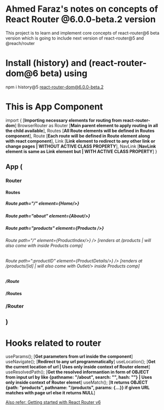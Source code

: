 # Ahmed Faraz's notes on concepts of React Router @6.0.0-beta.2 version

This project is to learn and implement core concepts of react-router@6 beta version which is going to include next version of react-router@5 and @reach/router

# Install (history) and (react-router-dom@6 beta) using

npm i history@5 react-router-dom@6.0.0-beta.2

# This is App Component

import { [**Importing necessary elements for routing from react-router-dom**]
BrowserRouter as Router [**Main parent element to apply routing in all the child available**],
Routes [**All Route elements will be defined in Routes component**],
Route [**Each route will be defined in Route element along with react component**],
Link [**Link element to redirect to any other link or change pages | WITHOUT ACTIVE CLASS PROPERTY**],
NavLink [**NavLink element is same as Link element but | **WITH** ACTIVE CLASS PROPERTY**]
}

## App (

### Router

#### Routes

##### Route path="/" element={Home/>}

##### Route path="about" element={About/>}

##### Route path="products" element={Products />}

###### Route path="/" element={ProductIndex/>} /> [renders at /products | will also come with <Outlet/> inside Products comp]

###### Route path=":productID" element={ProductDetails/>} /> [renders at /products/[id] | will also come with Outlet/> inside Products comp]

##### /Route

#### /Routes

### /Router

## )

# Hooks related to router

useParams(); [**Get parameters from url inside the component**]
useNavigate(); [**Redirect to any url programmatically**]
useLocation(); [**Get the current location of url | Uses only inside context of Router elemet**]
useResolvedPath(); [**Get the resolved informantion in form of OBJECT from input url by like {pathname: "/about", search: "", hash: ""} | Uses only inside context of Router elemet**]
useMatch(); [**It returns OBJECT {path: "products", pathname: "/products", params: {…}} if given URL matches with page url else it returns NULL**]

[Also refer: Getting started with React Router v6](https://github.com/remix-run/react-router/blob/dev/docs/installation/getting-started.md)
